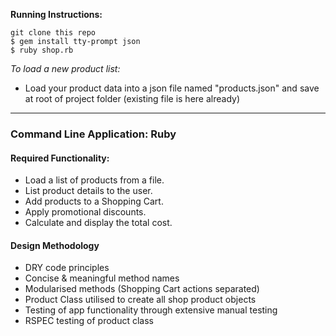 **Running Instructions:**

```
git clone this repo
$ gem install tty-prompt json
$ ruby shop.rb
```

_To load a new product list:_

- Load your product data into a json file named "products.json" and save at root of project folder (existing file is here already)

---

### Command Line Application: Ruby

#### Required Functionality:

- Load a list of products from a file.
- List product details to the user.
- Add products to a Shopping Cart.
- Apply promotional discounts.
- Calculate and display the total cost.

#### Design Methodology

- DRY code principles
- Concise & meaningful method names
- Modularised methods (Shopping Cart actions separated)
- Product Class utilised to create all shop product objects
- Testing of app functionality through extensive manual testing
- RSPEC testing of product class
